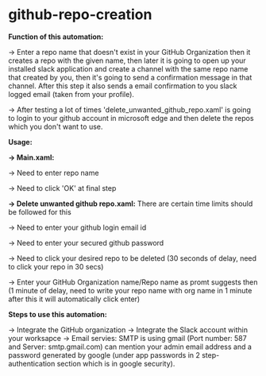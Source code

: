 # github-repo-creation

**Function of this automation:**

-> Enter a repo name that doesn't exist in your GitHub Organization then it creates a repo with the given name, then later it is going to open up your installed slack application and create a channel with the same 
   repo name that created by you, then it's going to send a confirmation message in that channel. After this step it also sends a email confirmation to you slack logged email (taken from your profile).

-> After testing a lot of times 'delete_unwanted_github_repo.xaml' is going to login to your github account in microsoft edge and then delete the repos which you don't want to use.


**Usage:** 

**-> Main.xaml:** 

  -> Need to enter repo name

  -> Need to click 'OK' at final step
  
**-> Delete unwanted github repo.xaml:** There are certain time limits should be followed for this

  -> Need to enter your github login email id
  
  -> Need to enter your secured github password
  
  -> Need to click your desired repo to be deleted (30 seconds of delay, need to click your repo in 30 secs)
  
  -> Enter your GitHub Organization name/Repo name as promt suggests then (1 minute of delay, need to write your repo name with org name in 1 minute after this it will automatically click enter)
  
**Steps to use this automation:**

-> Integrate the GitHub organization
-> Integrate the Slack account within your worksapce
-> Email servies: SMTP is using gmail (Port number: 587 and Server: smtp.gmail.com) can mention your admin email address and a password generated by google (under app passwords in 2 step-authentication section which is in google security).

